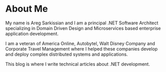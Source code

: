 # About Me

My name is Areg Sarkissian and I am a principal .NET Software Architect specializing in Domain Driven Design and Microservices based enterprise application development.

I am a veteran of America Online, Autobytel, Walt Disney Company and Corporate Travel Management where I helped these companies develop and deploy complex distributed systems and applications.

This blog is where I write technical articles about .NET development.
